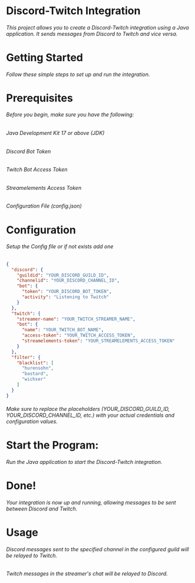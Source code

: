 # Discord-Twitch Integration

###### This project allows you to create a Discord-Twitch integration using a Java application. It sends messages from Discord to Twitch and vice versa.

# Getting Started

###### Follow these simple steps to set up and run the integration.

# Prerequisites

###### Before you begin, make sure you have the following:

###### Java Development Kit 17 or above (JDK)

###### Discord Bot Token

###### Twitch Bot Access Token

###### Streamelements Access Token

###### Configuration File (config.json)

# Configuration

###### Setup the Config file or if not exists add one

```json
{
  "discord": {
    "guildid": "YOUR_DISCORD_GUILD_ID",
    "channelid": "YOUR_DISCORD_CHANNEL_ID",
    "bot": {
      "token": "YOUR_DISCORD_BOT_TOKEN",
      "activity": "Listening to Twitch"
    }
  },
  "twitch": {
    "streamer-name": "YOUR_TWITCH_STREAMER_NAME",
    "bot": {
      "name": "YOUR_TWITCH_BOT_NAME",
      "access-token": "YOUR_TWITCH_ACCESS_TOKEN",
      "streamelements-token": "YOUR_STREAMELEMENTS_ACCESS_TOKEN"
    }
  },
  "filter": {
    "blacklist": [
      "hurensohn",
      "bastard",
      "wichser"
    ]
  }
}
```

###### Make sure to replace the placeholders (YOUR_DISCORD_GUILD_ID, YOUR_DISCORD_CHANNEL_ID, etc.) with your actual credentials and configuration values.

# Start the Program:

###### Run the Java application to start the Discord-Twitch integration.

# Done!

###### Your integration is now up and running, allowing messages to be sent between Discord and Twitch.

# Usage

###### Discord messages sent to the specified channel in the configured guild will be relayed to Twitch.

###### Twitch messages in the streamer's chat will be relayed to Discord.